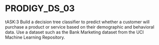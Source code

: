 # PRODIGY_DS_03
tASK:3 Build a decision tree classifier to predict whether a customer will purchase a product or service based on their demographic and behavioral data. Use a dataset such as the Bank Marketing dataset from the UCI Machine Learning Repository.
